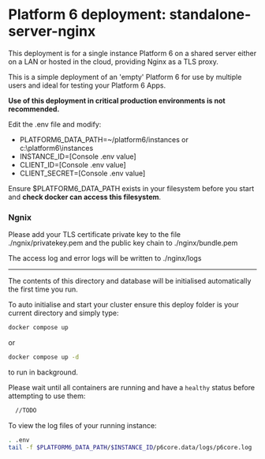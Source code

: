 # Platform 6 deployment: standalone-server-nginx

This deployment is for a single instance Platform 6 on a shared server either on a LAN or hosted in the cloud, providing Nginx as a TLS proxy.

This is a simple deployment of an 'empty' Platform 6 for use by multiple users and ideal for testing your Platform 6 Apps.

**Use of this deployment in critical production environments is not recommended.**

Edit the .env file and modify:

- PLATFORM6_DATA_PATH=~/platform6/instances or c:\platform6\instances
- INSTANCE_ID=[Console .env value]
- CLIENT_ID=[Console .env value]
- CLIENT_SECRET=[Console .env value]

Ensure $PLATFORM6_DATA_PATH exists in your filesystem before you start and **check docker can access this filesystem**.


### Ngnix

Please add your TLS certificate private key to the file ./ngnix/privatekey.pem and the public key chain to ./nginx/bundle.pem

The access log and error logs will be written to ./nginx/logs
_____

The contents of this directory and database will be initialised automatically the first time you run.

To auto initialise and start your cluster ensure this deploy folder is your current directory and simply type:

```bash
docker compose up
```
or

```bash
docker compose up -d
```

to run in background.



Please wait until all containers are running and have a `healthy` status before attempting to use them:

```bash
  //TODO
```  

To view the log files of your running instance:

```bash
. .env
tail -f $PLATFORM6_DATA_PATH/$INSTANCE_ID/p6core.data/logs/p6core.log 
```
